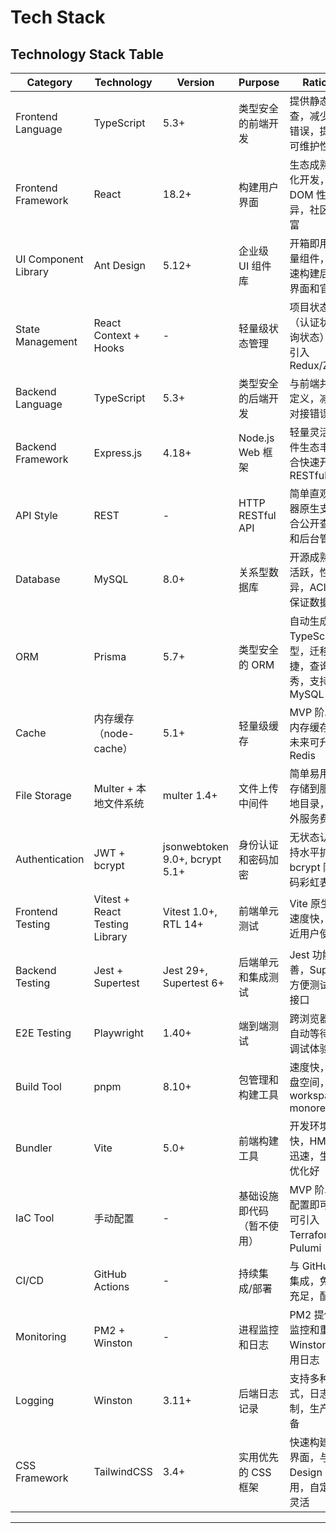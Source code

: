 # Tech Stack

## Technology Stack Table

| Category | Technology | Version | Purpose | Rationale |
|----------|------------|---------|---------|-----------|
| Frontend Language | TypeScript | 5.3+ | 类型安全的前端开发 | 提供静态类型检查，减少运行时错误，提高代码可维护性 |
| Frontend Framework | React | 18.2+ | 构建用户界面 | 生态成熟，组件化开发，虚拟 DOM 性能优异，社区资源丰富 |
| UI Component Library | Ant Design | 5.12+ | 企业级 UI 组件库 | 开箱即用的高质量组件，适合快速构建后台管理界面和官网 |
| State Management | React Context + Hooks | - | 轻量级状态管理 | 项目状态简单（认证状态、查询状态），无需引入 Redux/Zustand |
| Backend Language | TypeScript | 5.3+ | 类型安全的后端开发 | 与前端共享类型定义，减少接口对接错误 |
| Backend Framework | Express.js | 4.18+ | Node.js Web 框架 | 轻量灵活，中间件生态丰富，适合快速开发 RESTful API |
| API Style | REST | - | HTTP RESTful API | 简单直观，浏览器原生支持，适合公开查询接口和后台管理 API |
| Database | MySQL | 8.0+ | 关系型数据库 | 开源成熟，社区活跃，性能优异，ACID 事务保证数据一致性 |
| ORM | Prisma | 5.7+ | 类型安全的 ORM | 自动生成 TypeScript 类型，迁移管理便捷，查询性能优秀，支持 MySQL |
| Cache | 内存缓存（node-cache） | 5.1+ | 轻量级缓存 | MVP 阶段使用内存缓存即可，未来可升级为 Redis |
| File Storage | Multer + 本地文件系统 | multer 1.4+ | 文件上传中间件 | 简单易用，直接存储到服务器本地目录，无需额外服务费用 |
| Authentication | JWT + bcrypt | jsonwebtoken 9.0+, bcrypt 5.1+ | 身份认证和密码加密 | 无状态认证，支持水平扩展，bcrypt 防止密码彩虹表攻击 |
| Frontend Testing | Vitest + React Testing Library | Vitest 1.0+, RTL 14+ | 前端单元测试 | Vite 原生支持，速度快，RTL 贴近用户使用方式 |
| Backend Testing | Jest + Supertest | Jest 29+, Supertest 6+ | 后端单元和集成测试 | Jest 功能完善，Supertest 方便测试 HTTP 接口 |
| E2E Testing | Playwright | 1.40+ | 端到端测试 | 跨浏览器支持，自动等待机制，调试体验好 |
| Build Tool | pnpm | 8.10+ | 包管理和构建工具 | 速度快，节省磁盘空间，支持 workspace monorepo |
| Bundler | Vite | 5.0+ | 前端构建工具 | 开发环境启动快，HMR 响应迅速，生产环境优化好 |
| IaC Tool | 手动配置 | - | 基础设施即代码（暂不使用） | MVP 阶段手动配置即可，未来可引入 Terraform 或 Pulumi |
| CI/CD | GitHub Actions | - | 持续集成/部署 | 与 GitHub 深度集成，免费额度充足，配置简单 |
| Monitoring | PM2 + Winston | - | 进程监控和日志 | PM2 提供进程监控和重启，Winston 记录应用日志 |
| Logging | Winston | 3.11+ | 后端日志记录 | 支持多种传输方式，日志级别控制，生产环境必备 |
| CSS Framework | TailwindCSS | 3.4+ | 实用优先的 CSS 框架 | 快速构建响应式界面，与 Ant Design 配合使用，自定义样式灵活 |

---

